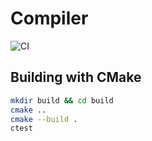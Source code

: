 # Compiler

![CI](https://github.com/vla5924-practice/compiler-project/workflows/CI/badge.svg)


## Building with CMake

```sh
mkdir build && cd build
cmake ..
cmake --build .
ctest
```
